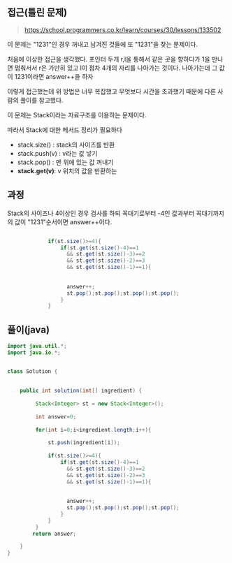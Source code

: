 ## 접근(틀린 문제)
>https://school.programmers.co.kr/learn/courses/30/lessons/133502

이 문제는 "1231"인 경우 꺼내고 남겨진 것들에 또 "1231"을 찾는 문제이다.

처음에 이상한 접근을 생각했다.
포인터 두개 r,l을 통해서 같은 곳을 향하다가
1을 만나면 멈춰서서 r은 가만히 있고 l이 점차 4개의 자리를 나아가는 것이다. 나아가는데 그 값이 1231이라면 answer++을 하자

이렇게 접근했는데
위 방법은 너무 복잡했고 무엇보다 시간을 초과했기 때문에 다른 사람의 풀이를 참고했다.

이 문제는 Stack이라는 자료구조를 이용하는 문제이다.

따라서 Stack에 대한 메서드 정리가 필요하다
- stack.size() : stack의 사이즈를 반환
- stack.push(v) : v라는 값 넣기
- stack.pop() : 맨 위에 있는 값 꺼내기
- **stack.get(v)**: v 위치의 값을 반환하는

## 과정

Stack의 사이즈나 4이상인 경우 검사를 하되
꼭대기로부터 -4인 값과부터 꼭대기까지의 값이
"1231"순서이면 answer++이다.
```java

             if(st.size()>=4){
                 if(st.get(st.size()-4)==1
                   && st.get(st.size()-3)==2
                   && st.get(st.size()-2)==3
                   && st.get(st.size()-1)==1){
                
                   
                   answer++;
                   st.pop();st.pop();st.pop();st.pop();  
                 }
             }
```

## 풀이(java)
```java
import java.util.*;
import java.io.*;


class Solution {
        
    
    public int solution(int[] ingredient) {
        
         Stack<Integer> st = new Stack<Integer>();
        
         int answer=0;
       
         for(int i=0;i<ingredient.length;i++){
            
             st.push(ingredient[i]);
             
             if(st.size()>=4){
                 if(st.get(st.size()-4)==1
                   && st.get(st.size()-3)==2
                   && st.get(st.size()-2)==3
                   && st.get(st.size()-1)==1){
                
                   
                   answer++;
                   st.pop();st.pop();st.pop();st.pop();  
                 }
             }            
         }        
        return answer;
        
    }
}
```